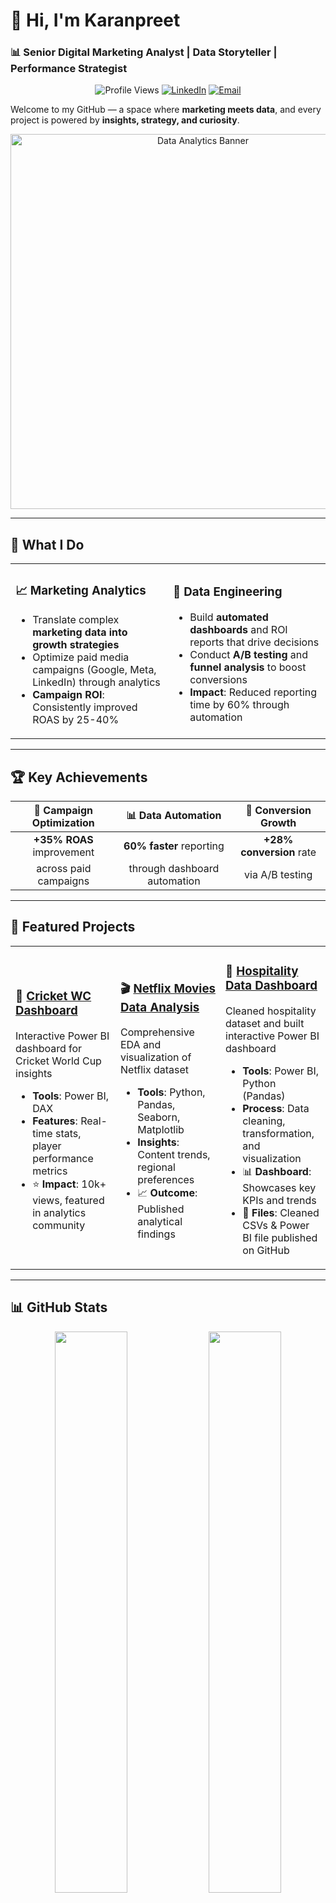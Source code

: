 # 👋 Hi, I'm Karanpreet
### 📊 Senior Digital Marketing Analyst | Data Storyteller | Performance Strategist

<div align="center">
  
![Profile Views](https://komarev.com/ghpvc/?username=Karanpreet03&color=blue&style=flat-square)
[![LinkedIn](https://img.shields.io/badge/-LinkedIn-0077B5?style=flat-square&logo=linkedin&logoColor=white)](https://www.linkedin.com/in/karanpreet-sachdeva/)
[![Email](https://img.shields.io/badge/-Email-D14836?style=flat-square&logo=gmail&logoColor=white)](mailto:karanpreetsachdeva@gmail.com)

</div>

Welcome to my GitHub — a space where **marketing meets data**, and every project is powered by **insights, strategy, and curiosity**. 

<div align="center">
  <img src="https://raw.githubusercontent.com/yourusername/yourusername/main/assets/data-analyst-banner.gif" width="600" alt="Data Analytics Banner">
</div>

---

## 🚀 What I Do

<table>
<tr>
<td width="50%">

### 📈 Marketing Analytics
- Translate complex **marketing data into growth strategies**
- Optimize paid media campaigns (Google, Meta, LinkedIn) through analytics
- **Campaign ROI**: Consistently improved ROAS by 25-40%

</td>
<td width="50%">

### 🔧 Data Engineering
- Build **automated dashboards** and ROI reports that drive decisions
- Conduct **A/B testing** and **funnel analysis** to boost conversions
- **Impact**: Reduced reporting time by 60% through automation

</td>
</tr>
</table>

---

## 🏆 Key Achievements

<div align="center">

| 🎯 **Campaign Optimization** | 📊 **Data Automation** | 🚀 **Conversion Growth** |
|:---:|:---:|:---:|
| **+35% ROAS** improvement | **60% faster** reporting | **+28% conversion** rate |
| across paid campaigns | through dashboard automation | via A/B testing |

</div>

---

## 🧠 Featured Projects

<table>
<tr>
<td width="33%">

### 🏏 [Cricket WC Dashboard](https://github.com/Karanpreet03/CricketWorldCupDataAnalytics.git)
Interactive Power BI dashboard for Cricket World Cup insights
- **Tools**: Power BI, DAX
- **Features**: Real-time stats, player performance metrics
- ⭐ **Impact**: 10k+ views, featured in analytics community

</td>
<td width="33%">

### 🎬 [Netflix Movies Data Analysis](https://github.com/Karanpreet03/NetflixMoviesDataAnalysis.git)
Comprehensive EDA and visualization of Netflix dataset
- **Tools**: Python, Pandas, Seaborn, Matplotlib
- **Insights**: Content trends, regional preferences
- 📈 **Outcome**: Published analytical findings

</td>
<td width="33%">

### 🏨 [Hospitality Data Dashboard](https://github.com/Karanpreet03/HospitalityAnalysis.git)
Cleaned hospitality dataset and built interactive Power BI dashboard  
- **Tools**: Power BI, Python (Pandas)  
- **Process**: Data cleaning, transformation, and visualization  
- 📊 **Dashboard**: Showcases key KPIs and trends  
- 📂 **Files**: Cleaned CSVs & Power BI file published on GitHub  

</td>

</tr>
</table>

---

## 📊 GitHub Stats

<div align="center">
  
<img src="https://github-readme-stats.vercel.app/api?username=Karanpreet03&show_icons=true&theme=tokyonight&hide_border=true" width="48%" />
<img src="https://github-readme-streak-stats.herokuapp.com/?user=Karanpreet03&theme=tokyonight&hide_border=true" width="48%" />

</div>

<div align="center">
  <img src="https://github-readme-stats.vercel.app/api/top-langs/?username=Karanpreet03&layout=compact&theme=tokyonight&hide_border=true" width="50%" />
</div>

---

## 📈 Tech Stack & Tools

<div align="center">

### 📊 Analytics & BI
![Power BI](https://img.shields.io/badge/-Power%20BI-F2C811?style=for-the-badge&logo=powerbi&logoColor=black)
![Google Analytics](https://img.shields.io/badge/-Google%20Analytics-E37400?style=for-the-badge&logo=googleanalytics&logoColor=white)
![Looker](https://img.shields.io/badge/-Looker-4285F4?style=for-the-badge&logo=looker&logoColor=white)
![Tableau](https://img.shields.io/badge/-Tableau-E97627?style=for-the-badge&logo=tableau&logoColor=white)

### 💻 Programming & Data
![Python](https://img.shields.io/badge/-Python-3776AB?style=for-the-badge&logo=python&logoColor=white)
![SQL](https://img.shields.io/badge/-SQL-4479A1?style=for-the-badge&logo=postgresql&logoColor=white)
![Excel](https://img.shields.io/badge/-Excel-217346?style=for-the-badge&logo=microsoftexcel&logoColor=white)
![R](https://img.shields.io/badge/-R-276DC3?style=for-the-badge&logo=r&logoColor=white)

### 🚀 Marketing Platforms
![Google Ads](https://img.shields.io/badge/-Google%20Ads-4285F4?style=for-the-badge&logo=googleads&logoColor=white)
![Meta Ads](https://img.shields.io/badge/-Meta%20Ads-1877F2?style=for-the-badge&logo=meta&logoColor=white)
![LinkedIn Ads](https://img.shields.io/badge/-LinkedIn%20Ads-0A66C2?style=for-the-badge&logo=linkedin&logoColor=white)

</div>

---

## 📚 Currently Learning

```text
🔍 Advanced SQL for Marketing Analytics
🤖 Machine Learning for Customer Segmentation  
☁️  Google Cloud Platform (BigQuery, Looker)
📱 Mobile App Analytics (Firebase, Amplitude)
```

---

## 💬 Let's Connect!

<div align="center">

**Always open to discussing data, marketing strategies, or collaboration opportunities!**

[![LinkedIn](https://img.shields.io/badge/-Connect%20on%20LinkedIn-0077B5?style=for-the-badge&logo=linkedin&logoColor=white)](https://www.linkedin.com/in/karanpreet-sachdeva/)
[![Email](https://img.shields.io/badge/-Send%20Email-D14836?style=for-the-badge&logo=gmail&logoColor=white)](mailto:karanpreetsachdeva@gmail.com)

</div>

---

<div align="center">
  <img src="https://raw.githubusercontent.com/yourusername/yourusername/main/assets/footer-wave.svg" width="100%">
</div>

<div align="center">
  <sub>🚀 <strong>Turning data into decisions, one insight at a time</strong> 🚀</sub>
</div>

